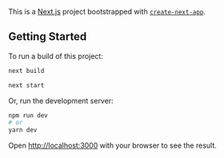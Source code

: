 This is a [Next.js](https://nextjs.org/) project bootstrapped with [`create-next-app`](https://github.com/vercel/next.js/tree/canary/packages/create-next-app).

## Getting Started

To run a build of this project:

```bash
next build

next start
```



Or, run the development server:

```bash
npm run dev
# or
yarn dev
```

Open [http://localhost:3000](http://localhost:3000) with your browser to see the result.

